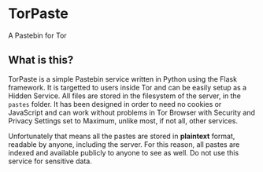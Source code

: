 # TorPaste
A Pastebin for Tor

## What is this?

TorPaste is a simple Pastebin service written in Python using the Flask framework.
It is targetted to users inside Tor and can be easily setup as a Hidden Service.
All files are stored in the filesystem of the server, in the `pastes` folder. It has
been designed in order to need no cookies or JavaScript and can work without problems
in Tor Browser with Security and Privacy Settings set to Maximum, unlike most, if not
all, other services.

Unfortunately that means all the pastes are stored in **plaintext** format, readable
by anyone, including the server. For this reason, all pastes are indexed and available
publicly to anyone to see as well. Do not use this service for sensitive data.
